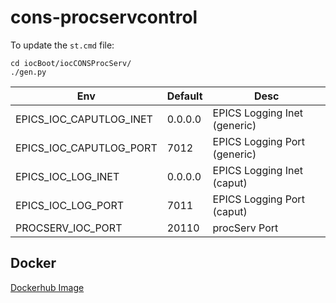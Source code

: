 # cons-procservcontrol

To update the `st.cmd` file:
```
cd iocBoot/iocCONSProcServ/
./gen.py
```
|Env|Default|Desc|
|---|---|---|
|EPICS_IOC_CAPUTLOG_INET|0.0.0.0|EPICS Logging Inet (generic)|
|EPICS_IOC_CAPUTLOG_PORT|7012|EPICS Logging Port (generic)|
|EPICS_IOC_LOG_INET|0.0.0.0|EPICS Logging Inet (caput)|
|EPICS_IOC_LOG_PORT|7011|EPICS Logging Port (caput)|
|PROCSERV_IOC_PORT|20110| procServ Port|

## Docker
[Dockerhub Image](https://hub.docker.com/r/lnlscon/procservcontrol)

